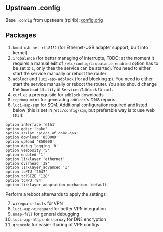 ## Upstream .config
Base `.config` from upstream (rpi4b): [config.orig](https://downloads.openwrt.org/releases/21.02.5/targets/bcm27xx/bcm2711/config.buildinfo)

## Packages
1. `kmod-usb-net-rtl8152` (for Ethernet-USB adapter support, built into kernel)
2. `irqbalance` (for better managing of interrupts, TODO: at the moment it requires a manual edit of `/etc/config/irqbalance`, `enabled` option has to be set to `1`, only then the service can be started). You need to either start the service manually or reboot the router
3. `adblock` and `luci-app-adblock` (for ad blocking :p). You need to either start the service manually or reboot the router. You also should change the `Download Utility` in `Services/Adblock` to `curl`.
4. `curl` as a prerequisite for `adblock` downloads
5. `tcpdump-mini` for generating `adblock`'s DNS reports
6. `luci-app-sqm` for SQM. Additional configuration required and listed below (this is set in `/etc/config/sqm`, but preferable way is to use web GUI):
```
option interface 'eth1'
option qdisc 'cake'
option script 'piece_of_cake.qos'
option download '850000'
option upload '850000'
option debug_logging '0'
option verbosity '5'
option enabled '1'
option linklayer 'ethernet'
option overhead '38'
option linklayer_advanced '1'
option tcMTU '2047'
option tcTSIZE '128'
option tcMPU '84'
option linklayer_adaptation_mechanism 'default'
```
Perform a reboot afterwards to apply the settings

7. `wireguard-tools` for VPN
8. `luci-app-wireguard` for better VPN integration
9. `nmap-full` for general debugging
10. `luci-app-https-dns-proxy` for DNS encryption
11. `qrencode` for easier sharing of VPN configs


